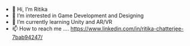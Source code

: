 - 👋 Hi, I’m Ritika
- 👀 I’m interested in Game Development and Designing
- 🌱 I’m currently learning Unity and AR/VR
- 📫 How to reach me .... https://www.linkedin.com/in/ritika-chatterjee-7bab94247/

<!---
ritzx21/ritzx21 is a ✨ special ✨ repository because its `README.md` (this file) appears on your GitHub profile.
You can click the Preview link to take a look at your changes.
--->
